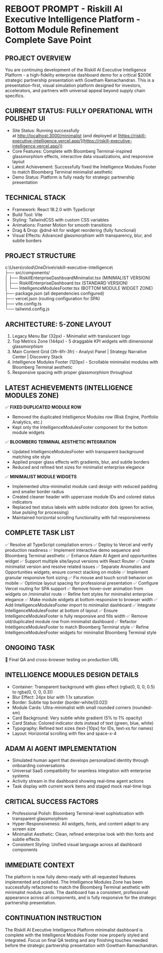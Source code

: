 # REBOOT PROMPT - Riskill AI Executive Intelligence Platform - Bottom Module Refinement Complete Save Point

## PROJECT OVERVIEW

You are continuing development of the Riskill AI Executive Intelligence Platform - a high-fidelity enterprise dashboard demo for a critical $200K strategic partnership presentation with Gowtham Ramachandran. This is a presentation-first, visual simulation platform designed for investors, accelerators, and partners with universal appeal beyond supply chain specifics.

## CURRENT STATUS: FULLY OPERATIONAL WITH POLISHED UI

- Site Status: Running successfully at [http://localhost:3000/minimalist](http://localhost:3000/minimalist) (and deployed at [https://riskill-executive-intelligence.vercel.app/](https://riskill-executive-intelligence.vercel.app/))
- Core Features: Complete with Bloomberg Terminal-inspired glassmorphism effects, interactive data visualizations, and responsive layout
- Latest Achievement: Successfully fixed the Intelligence Modules Footer to match Bloomberg Terminal minimalist aesthetic
- Demo Status: Platform is fully ready for strategic partnership presentation

## TECHNICAL STACK

- Framework: React 18.2.0 with TypeScript
- Build Tool: Vite
- Styling: TailwindCSS with custom CSS variables
- Animations: Framer Motion for smooth transitions
- Drag & Drop: @dnd-kit for widget reordering (fully functional)
- Visual Effects: Advanced glassmorphism with transparency, blur, and subtle borders

## PROJECT STRUCTURE

c:\Users\rolod\OneDrive\riskill-executive-intelligence\  
├── src/components/  
│   ├── RiskillEnterpriseDashboardMinimalist.tsx (MINIMALIST VERSION)  
│   ├── RiskillEnterpriseDashboard.tsx (STANDARD VERSION)  
│   └── IntelligenceModulesFooter.tsx (BOTTOM MODULE WIDGET ZONE)  
├── package.json (all dependencies configured)  
├── vercel.json (routing configuration for SPA)  
├── vite.config.ts  
└── tailwind.config.js

## ARCHITECTURE: 5-ZONE LAYOUT

1. Legacy Menu Bar (32px) - Minimalist with translucent logo
2. Top Metrics Zone (144px) - 5 draggable KPI widgets with dimensional glassmorphism
3. Main Content Grid (3fr-6fr-3fr) - Analyst Panel | Strategy Narrative Center | Discovery Stack
4. Intelligence Modules Footer (120px) - Scrollable minimalist modules with Bloomberg Terminal aesthetic
5. Responsive spacing with proper glassmorphism throughout

## LATEST ACHIEVEMENTS (INTELLIGENCE MODULES ZONE)

✅ **FIXED DUPLICATED MODULE ROW**

- Removed the duplicated Intelligence Modules row (Risk Engine, Portfolio Analytics, etc.)
- Kept only the IntelligenceModulesFooter component for the bottom module widgets

✅ **BLOOMBERG TERMINAL AESTHETIC INTEGRATION**

- Updated IntelligenceModulesFooter with transparent background matching site style
- Applied proper glass effects with gradients, blur, and subtle borders
- Reduced and refined text sizes for minimalist enterprise elegance

✅ **MINIMALIST MODULE WIDGETS**

- Implemented ultra-minimalist module card design with reduced padding and smaller border radius
- Created cleaner header with uppercase module IDs and colored status indicators
- Replaced text status labels with subtle indicator dots (green for active, blue pulsing for processing)
- Maintained horizontal scrolling functionality with full responsiveness

## COMPLETE TASK LIST

✅ Resolve all TypeScript compilation errors ✅ Deploy to Vercel and verify production readiness ✅ Implement interactive demo sequence and Bloomberg Terminal aesthetic ✅ Enhance Adam AI Agent and opportunities widget ✅ Support multiple site/layout versions with React Router ✅ Create minimalist version and resolve related issues ✅ Separate Anomalies and Opportunities widgets; ensure correct stacking on mobile ✅ Implement granular responsive font sizing ✅ Fix mouse and touch scroll behavior on mobile ✅ Optimize layout spacing for professional presentation ✅ Configure Vercel routing for SPA support ✅ Remove hover-over animation from widgets on /minimalist route ✅ Refine font styles for minimalist enterprise elegance ✅ Make module widgets at bottom responsive to browser width ✅ Add IntelligenceModulesFooter import to minimalist dashboard ✅ Integrate IntelligenceModulesFooter at bottom of layout ✅ Ensure IntelligenceModulesFooter is fully responsive and fills width ✅ Remove old/duplicated module row from minimalist dashboard ✅ Refactor IntelligenceModulesFooter to match Bloomberg Terminal style ✅ Refine IntelligenceModulesFooter widgets for minimalist Bloomberg Terminal style

## ONGOING TASK

🔄 Final QA and cross-browser testing on production URL

## INTELLIGENCE MODULES DESIGN DETAILS

- Container: Transparent background with glass effect (rgba(0, 0, 0, 0.5) to rgba(0, 0, 0, 0.3))
- Blur Effect: 24px blur with 1.1x saturation
- Border: Subtle top border (border-white/[0.02])
- Module Cards: Ultra-minimalist with small rounded corners (rounded-sm)
- Card Background: Very subtle white gradient (5% to 1% opacity)
- Card Status: Colored indicator dots instead of text (green, blue, white)
- Typography: Refined text sizes (text-[10px] for IDs, text-xs for names)
- Layout: Horizontal scrolling with flex and space-x-4

## ADAM AI AGENT IMPLEMENTATION

- Simulated human agent that develops personalized identity through onboarding conversations
- Universal SaaS compatibility for seamless integration with enterprise systems
- Activity stream in the dashboard showing real-time agent actions
- Task display with current work items and staged mock real-time logs

## CRITICAL SUCCESS FACTORS

- Professional Polish: Bloomberg Terminal-level sophistication with transparent glassmorphism
- Hyper-Responsiveness: All widgets, fonts, and content adapt to any screen size
- Minimalist Aesthetic: Clean, refined enterprise look with thin fonts and subtle effects
- Consistent Styling: Unified visual language across all dashboard components

## IMMEDIATE CONTEXT

The platform is now fully demo-ready with all requested features implemented and polished. The Intelligence Modules Zone has been successfully refactored to match the Bloomberg Terminal aesthetic with minimalist module cards. The dashboard has a consistent, professional appearance across all components, and is fully responsive for the strategic partnership presentation.

## CONTINUATION INSTRUCTION

The Riskill AI Executive Intelligence Platform minimalist dashboard is complete with the Intelligence Modules Footer now properly styled and integrated. Focus on final QA testing and any finishing touches needed before the strategic partnership presentation with Gowtham Ramachandran.